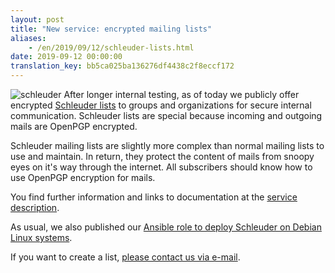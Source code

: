 ```yaml
---
layout: post
title: "New service: encrypted mailing lists"
aliases:
    - /en/2019/09/12/schleuder-lists.html
date: 2019-09-12 00:00:00
translation_key: bb5ca025ba136276df4438c2f8eccf172
---
```

![schleuder](/assets/img/schleuder.png)
After longer internal testing, as of today we publicly offer encrypted <a href="/service/schleuder.html">Schleuder lists</a> to groups and organizations for secure internal communication. Schleuder lists are special because incoming and outgoing mails are OpenPGP encrypted.

Schleuder mailing lists are slightly more complex than normal mailing lists to use and maintain. In return, they protect the content of mails from snoopy eyes on it's way through the internet. All subscribers should know how to use OpenPGP encryption for mails.

<!--more-->

You find further information and links to documentation at the <a href="/service/schleuder.html">service description</a>.

As usual, we also published our <a target="_blank" href="https://github.com/systemli/ansible-role-schleuder">Ansible role to deploy Schleuder on Debian Linux systems</a>.

If you want to create a list, [please contact us via e-mail](en/kontakt.html).
